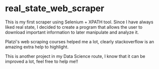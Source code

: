 # real_state_web_scraper
This is my first scraper using Selenium + XPATH tool. Since I have always liked real state, I decided to create a program that allows the user to download important information to later manipulate and analyze it.

Platzi's web scraping courses helped me a lot, clearly stackoverflow is an amazing extra help to highlight. 

This is another project in my Data Science route, I know that it can be improved a lot, feel free to help me!!

